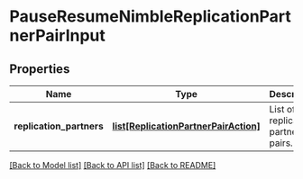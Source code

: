 # PauseResumeNimbleReplicationPartnerPairInput

## Properties
Name | Type | Description | Notes
------------ | ------------- | ------------- | -------------
**replication_partners** | [**list[ReplicationPartnerPairAction]**](ReplicationPartnerPairAction.md) | List of replication partner pairs. | 

[[Back to Model list]](../README.md#documentation-for-models) [[Back to API list]](../README.md#documentation-for-api-endpoints) [[Back to README]](../README.md)



